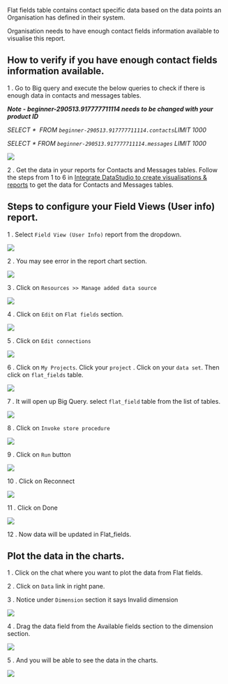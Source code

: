 Flat fields table contains contact specific data based on the data points an Organisation has defined in their system.

Organisation needs to have enough contact fields information available to visualise this report.

## How to verify if you have enough contact fields information available.

1 .  Go to Big query and execute the below queries to check if there is enough data  in contacts and messages tables.



**_Note - beginner-290513.917777711114  needs to be changed with your product ID_**

_SELECT *  FROM `beginner-290513.917777711114.contacts`LIMIT 1000_

_SELECT * FROM `beginner-290513.917777711114.messages` LIMIT 1000_

![](https://static.slab.com/prod/uploads/8k89m6if/posts/images/3x-VLbt2oPUNFpCcEFpv5rfN.png)



2 . Get the data in your reports for Contacts and Messages tables. Follow the steps from 1 to 6 in [Integrate DataStudio to create visualisations &amp; reports](https://glific.slab.com/public/posts/vzlvtpuw) to get the data for Contacts and Messages tables.

## Steps to configure your Field Views (User info) report.

1 .  Select `Field View (User Info)` report from the dropdown.

![](https://static.slab.com/prod/uploads/8k89m6if/posts/images/z5JuCQvNGYfiJKLZLFBO2tHs.png)



2 . You may see error in the report chart section.

![](https://static.slab.com/prod/uploads/8k89m6if/posts/images/_DSZadv4FyZMSROKSaVMKzlv.png)



3 . Click on `Resources >> Manage added data source`

![](https://static.slab.com/prod/uploads/8k89m6if/posts/images/5Ez9K1WQSD_lcN2aHM5BvSCD.png)



4 . Click on `Edit` on `Flat fields` section.

![](https://static.slab.com/prod/uploads/8k89m6if/posts/images/i4btazKzgPUCcUrpkKh3ZeQr.png)

5 . Click on `Edit connections`

![](https://static.slab.com/prod/uploads/8k89m6if/posts/images/dNvWoTKMVgo78eTtgOspeU-z.png)

6 .  Click on `My Projects`. Click your `project` . Click on your `data set`. Then click on `flat_fields` table.

![](https://static.slab.com/prod/uploads/8k89m6if/posts/images/38bTcoxLc7sZtJWrLYVLo-7Y.png)

7 .  It will open up Big Query. select `flat_field` table from the list of tables.



![](https://static.slab.com/prod/uploads/8k89m6if/posts/images/f3SaCwgfDzSa_mlqgsK_duac.png)

8 . Click on `Invoke store procedure`

![](https://static.slab.com/prod/uploads/8k89m6if/posts/images/AtGT616WSCLxiJy-KRts-aE0.png)

9 .  Click on `Run` button

![](https://static.slab.com/prod/uploads/8k89m6if/posts/images/lFdFAsYAM889iuwdtXRNzfLm.png)

10 . Click on Reconnect

![](https://static.slab.com/prod/uploads/8k89m6if/posts/images/w87g9Anazqr0JXpGIxF1xxN9.png)

11 . Click on Done

![](https://static.slab.com/prod/uploads/8k89m6if/posts/images/NoNrbnKqUWg0j0oQR7_Spz1y.png)

12 .  Now data will be updated in Flat_fields.



## Plot the data in the charts.

1 .  Click on the chat where you want to plot the data from Flat fields.

2 .  Click on `Data` link in right pane.

3 .  Notice under `Dimension` section it says Invalid dimension

![](https://static.slab.com/prod/uploads/8k89m6if/posts/images/cPr-oYU_BdnYtJSdzGSHU0Rs.png)

4 . Drag the data field from the Available fields section to the dimension section.

![](https://static.slab.com/prod/uploads/8k89m6if/posts/images/3GXJanjDTBTIHCM0ugVjU_MP.png)



5 .  And you will be able to see the data in the charts.

![](https://static.slab.com/prod/uploads/8k89m6if/posts/images/SqI-9_-d7ERupmKVEK2A9tK9.png)
